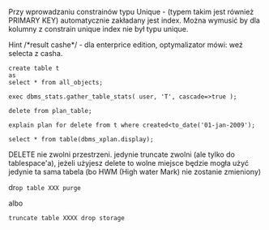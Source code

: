 Przy wprowadzaniu constrainów typu Unique - \(typem takim jest również PRIMARY KEY\) automatycznie zakładany jest index. Można wymusić by dla kolumny z constrain unique index nie był typu unique.

Hint /\*result cashe\*/ - dla enterprice edition, optymalizator mówi: weź selecta z casha.

```
create table t
as
select * from all_objects;
```

```
exec dbms_stats.gather_table_stats( user, 'T', cascade=>true );
```

```
delete from plan_table;
```

```
explain plan for delete from t where created<to_date('01-jan-2009');
```

```
select * from table(dbms_xplan.display);
```

DELETE nie zwolni przestrzeni. jedynie truncate zwolni \(ale tylko do tablespace'a\), jeżeli użyjesz delete to wolne miejsce będzie mogła użyć jedynie ta sama tabela \(bo HWM \(High water Mark\) nie zostanie zmieniony\)  


dr`op table XXX purge`

albo

`truncate table XXXX drop storage`

